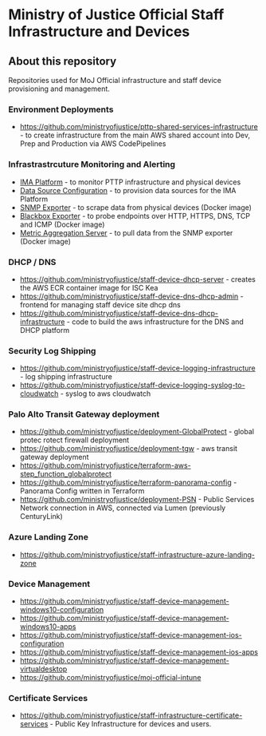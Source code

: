 # Ministry of Justice Official Staff Infrastructure and Devices

## About this repository
Repositories used for MoJ Official infrastructure and staff device provisioning and management.
### Environment Deployments
- https://github.com/ministryofjustice/pttp-shared-services-infrastructure - to create infrastructure from the main AWS shared account into Dev, Prep and Production via AWS CodePipelines
### Infrastrastrcuture Monitoring and Alerting
- [IMA Platform](https://github.com/ministryofjustice/staff-infrastructure-monitoring) - to monitor PTTP infrastructure and physical devices
- [Data Source Configuration](https://github.com/ministryofjustice/staff-infrastructure-monitoring-datasource-config) - to provision data sources for the IMA Platform
- [SNMP Exporter](https://github.com/ministryofjustice/staff-infrastructure-monitoring-snmpexporter) - to scrape data from physical devices (Docker image)
- [Blackbox Exporter](https://github.com/ministryofjustice/staff-infrastructure-monitoring-blackbox-exporter) - to probe endpoints over HTTP, HTTPS, DNS, TCP and ICMP (Docker image)
- [Metric Aggregation Server](https://github.com/ministryofjustice/staff-infrastructure-metric-aggregation-server) - to pull data from the SNMP exporter (Docker image)

### DHCP / DNS
- https://github.com/ministryofjustice/staff-device-dhcp-server - creates the AWS ECR container image for ISC Kea
- https://github.com/ministryofjustice/staff-device-dns-dhcp-admin - frontend for managing staff device site dhcp dns
- https://github.com/ministryofjustice/staff-device-dns-dhcp-infrastructure - code to build the aws infrastructure for the DNS and DHCP platform

### Security Log Shipping
- https://github.com/ministryofjustice/staff-device-logging-infrastructure - log shipping infrastructure
- https://github.com/ministryofjustice/staff-device-logging-syslog-to-cloudwatch - syslog to aws cloudwatch

### Palo Alto Transit Gateway deployment
- https://github.com/ministryofjustice/deployment-GlobalProtect - global protec rotect firewall deployment
- https://github.com/ministryofjustice/deployment-tgw - aws transit gateway deployment
- https://github.com/ministryofjustice/terraform-aws-step_function_globalprotect
- https://github.com/ministryofjustice/terraform-panorama-config - Panorama Config written in Terraform
- https://github.com/ministryofjustice/deployment-PSN - Public Services Network connection in AWS, connected via Lumen (previously CenturyLink)

### Azure Landing Zone
- https://github.com/ministryofjustice/staff-infrastructure-azure-landing-zone

### Device Management
- https://github.com/ministryofjustice/staff-device-management-windows10-configuration
- https://github.com/ministryofjustice/staff-device-management-windows10-apps
- https://github.com/ministryofjustice/staff-device-management-ios-configuration
- https://github.com/ministryofjustice/staff-device-management-ios-apps
- https://github.com/ministryofjustice/staff-device-management-virtualdesktop
- https://github.com/ministryofjustice/moj-official-intune

### Certificate Services 
- https://github.com/ministryofjustice/staff-infrastructure-certificate-services - Public Key Infrastructure for devices and users.